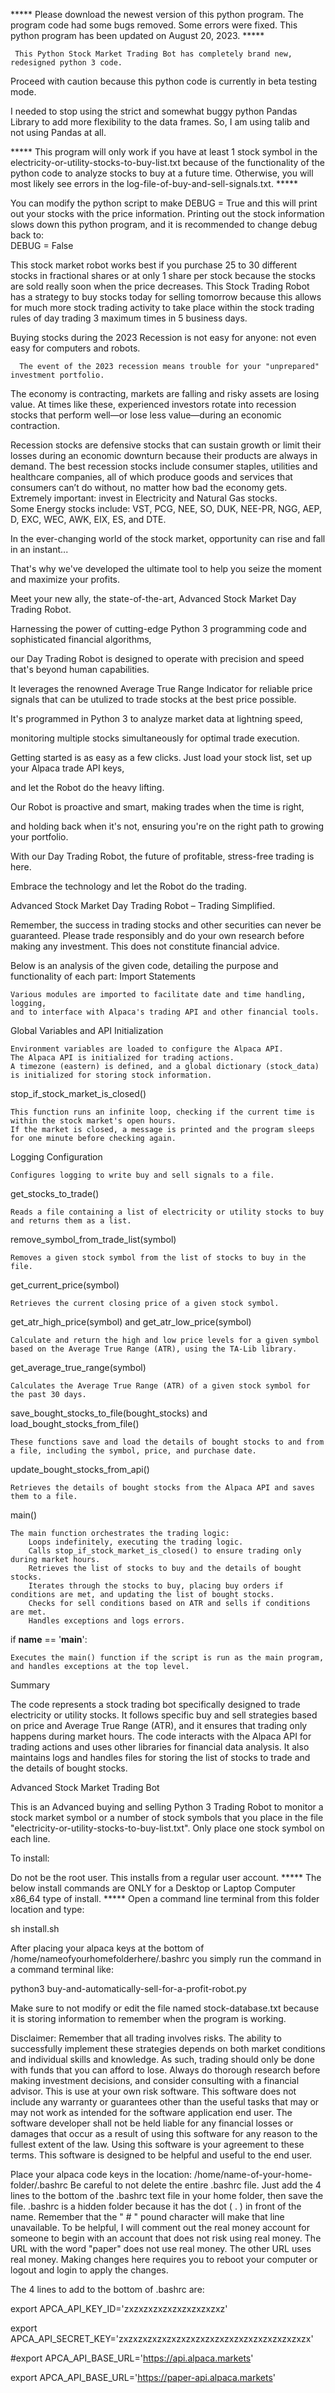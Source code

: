 ***** Please download the newest version of this python program. 
The program code had some bugs removed. Some errors were fixed. 
This python program has been updated on August 20, 2023. *****


     This Python Stock Market Trading Bot has completely brand new, redesigned python 3 code. 
Proceed with caution because this python code is currently in beta testing mode. 

I needed to stop using the strict and somewhat buggy python Pandas Library to add more flexibility to the data frames. 
So, I am using talib and not using Pandas at all. 

***** This program will only work if you have 
at least 1 stock symbol in the electricity-or-utility-stocks-to-buy-list.txt 
because of the functionality of the python code to analyze stocks to buy 
at a future time. Otherwise, you will most likely see errors in the log-file-of-buy-and-sell-signals.txt. *****

You can modify the python script to make DEBUG = True   and this will print out your stocks with the price information. 
Printing out the stock information slows down this python program, and it is recommended to change debug back to:  
DEBUG = False

This stock market robot works best if you purchase 25 to 30 different stocks in fractional shares 
or at only 1 share per stock because the stocks are sold really soon when the price decreases. This Stock Trading Robot has a strategy to buy stocks today for selling tomorrow because this allows for much more stock trading activity to take place within the stock trading rules of day trading 3 maximum times in 5 business days. 

Buying stocks during the 2023 Recession is not easy for anyone: not even easy for computers and robots. 

      The event of the 2023 recession means trouble for your "unprepared" investment portfolio. 
   The economy is contracting, markets are falling and risky assets are losing value. 
   At times like these, experienced investors rotate 
   into recession stocks that perform well—or lose less value—during an economic contraction. 

Recession stocks are defensive stocks that can sustain growth or 
limit their losses during an economic downturn because their products are always in demand. 
The best recession stocks include consumer staples, utilities and healthcare companies, 
all of which produce goods and services that consumers can’t do without, no matter how bad the economy gets.
 Extremely important: invest in Electricity and Natural Gas stocks.  
  Some Energy stocks include: VST, PCG, NEE, SO, DUK, NEE-PR, 
  NGG, AEP, D, EXC, WEC, AWK, EIX, ES, and DTE. 
   
   In the ever-changing world of the stock market, opportunity can rise and fall in an instant...

That's why we've developed the ultimate tool to help you seize the moment and maximize your profits. 

Meet your new ally, the state-of-the-art, Advanced Stock Market Day Trading Robot. 

Harnessing the power of cutting-edge Python 3 programming code and sophisticated financial algorithms, 

our Day Trading Robot is designed to operate with precision and speed that's beyond human capabilities. 

It leverages the renowned Average True Range Indicator for reliable price signals that can be utulized to trade stocks at the best price possible.  

It's programmed in Python 3 to analyze market data at lightning speed, 

monitoring multiple stocks simultaneously for optimal trade execution.

Getting started is as easy as a few clicks. Just load your stock list, set up your Alpaca trade API keys, 

and let the Robot do the heavy lifting. 

Our Robot is proactive and smart, making trades when the time is right, 

and holding back when it's not, ensuring you're on the right path to growing your portfolio. 

With our Day Trading Robot, the future of profitable, stress-free trading is here. 

Embrace the technology and let the Robot do the trading. 

Advanced Stock Market Day Trading Robot – Trading Simplified. 

Remember, the success in trading stocks and other securities can never be guaranteed. 
Please trade responsibly and do your own research before making any investment. 
This does not constitute financial advice.

Below is an analysis of the given code, detailing the purpose and functionality of each part:
Import Statements

    Various modules are imported to facilitate date and time handling, logging, 
    and to interface with Alpaca's trading API and other financial tools.

Global Variables and API Initialization

    Environment variables are loaded to configure the Alpaca API.
    The Alpaca API is initialized for trading actions.
    A timezone (eastern) is defined, and a global dictionary (stock_data) is initialized for storing stock information.

stop_if_stock_market_is_closed()

    This function runs an infinite loop, checking if the current time is within the stock market's open hours.
    If the market is closed, a message is printed and the program sleeps for one minute before checking again.

Logging Configuration

    Configures logging to write buy and sell signals to a file.

get_stocks_to_trade()

    Reads a file containing a list of electricity or utility stocks to buy and returns them as a list.

remove_symbol_from_trade_list(symbol)

    Removes a given stock symbol from the list of stocks to buy in the file.

get_current_price(symbol)

    Retrieves the current closing price of a given stock symbol. 

get_atr_high_price(symbol) and get_atr_low_price(symbol)

    Calculate and return the high and low price levels for a given symbol based on the Average True Range (ATR), using the TA-Lib library.

get_average_true_range(symbol)

    Calculates the Average True Range (ATR) of a given stock symbol for the past 30 days.

save_bought_stocks_to_file(bought_stocks) and load_bought_stocks_from_file()

    These functions save and load the details of bought stocks to and from a file, including the symbol, price, and purchase date.

update_bought_stocks_from_api()

    Retrieves the details of bought stocks from the Alpaca API and saves them to a file.

main()

    The main function orchestrates the trading logic:
        Loops indefinitely, executing the trading logic.
        Calls stop_if_stock_market_is_closed() to ensure trading only during market hours.
        Retrieves the list of stocks to buy and the details of bought stocks.
        Iterates through the stocks to buy, placing buy orders if conditions are met, and updating the list of bought stocks.
        Checks for sell conditions based on ATR and sells if conditions are met.
        Handles exceptions and logs errors.

if __name__ == '__main__':

    Executes the main() function if the script is run as the main program, and handles exceptions at the top level.

Summary

The code represents a stock trading bot specifically designed to trade electricity or utility stocks. 
It follows specific buy and sell strategies based on price and Average True Range (ATR), 
and it ensures that trading only happens during market hours. 
The code interacts with the Alpaca API for trading actions and uses other libraries for financial data analysis. 
It also maintains logs and handles files for storing the list of stocks to trade and the details of bought stocks.

Advanced Stock Market Trading Bot


This is an Advanced buying and selling Python 3 Trading Robot 
to monitor a stock market symbol or a number of stock symbols that you place in the file "electricity-or-utility-stocks-to-buy-list.txt". 
Only place one stock symbol on each line. 
 

To install:

Do not be the root user. This installs from a regular user account. 
***** The below install commands are ONLY for a Desktop or Laptop Computer x86_64 type of install. ***** 
Open a command line terminal from this folder location and type: 

sh install.sh

After placing your alpaca keys at the bottom of /home/nameofyourhomefolderhere/.bashrc you simply run the command in a command terminal like:

python3 buy-and-automatically-sell-for-a-profit-robot.py 

Make sure to not modify or edit the file named stock-database.txt because 
it is storing information to remember when the program is working. 

Disclaimer: Remember that all trading involves risks. The ability to successfully implement these strategies depends on both market conditions and individual skills and knowledge. As such, trading should only be done with funds that you can afford to lose. Always do thorough research before making investment decisions, and consider consulting with a financial advisor. This is use at your own risk software. This software does not include any warranty or guarantees other than the useful tasks that may or may not work as intended for the software application end user. The software developer shall not be held liable for any financial losses or damages that occur as a result of using this software for any reason to the fullest extent of the law. Using this software is your agreement to these terms. This software is designed to be helpful and useful to the end user.

Place your alpaca code keys in the location: /home/name-of-your-home-folder/.bashrc Be careful to not delete the entire .bashrc file. Just add the 4 lines to the bottom of the .bashrc text file in your home folder, then save the file. .bashrc is a hidden folder because it has the dot ( . ) in front of the name. Remember that the " # " pound character will make that line unavailable. To be helpful, I will comment out the real money account for someone to begin with an account that does not risk using real money. The URL with the word "paper" does not use real money. The other URL uses real money. Making changes here requires you to reboot your computer or logout and login to apply the changes.

The 4 lines to add to the bottom of .bashrc are:

export APCA_API_KEY_ID='zxzxzxzxzxzxzxzxzxzxz'

export APCA_API_SECRET_KEY='zxzxzxzxzxzxzxzxzxzxzxzxzxzxzxzxzxzxzxzx'

#export APCA_API_BASE_URL='https://api.alpaca.markets'

export APCA_API_BASE_URL='https://paper-api.alpaca.markets'
